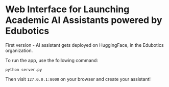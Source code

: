 # Web Interface for Launching Academic AI Assistants powered by Edubotics

First version - AI assistant gets deployed on HuggingFace, in the Edubotics organization.

To run the app, use the following command:

```{python}
python server.py
```

Then visit `127.0.0.1:8000` on your browser and create your assistant!
